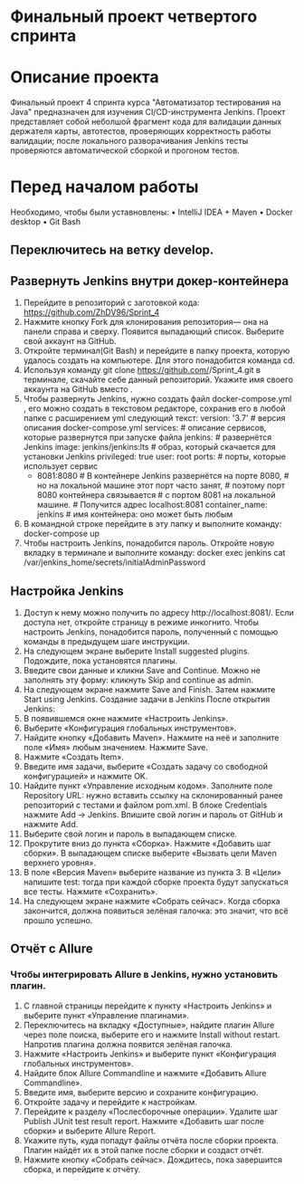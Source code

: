 Финальный проект четвертого спринта 
====
# Описание проекта
Финальный проект 4 спринта курса "Автоматизатор тестирования на Java" предназначен для изучения CI/CD-инструмента Jenkins. Проект представляет собой неболшой фрагмент кода для валидации данных держателя карты, автотестов, проверяющих корректность работы валидации; после локального разворачивания Jenkins тесты проверяются автоматической сборкой и прогоном тестов. 

# Перед началом работы
Необходимо, чтобы были уставновлены:
•	IntelliJ IDEA + Maven
•	Docker desktop 
•	Git Bash
## Переключитесь на ветку develop.
## Развернуть Jenkins внутри докер-контейнера
1.	Перейдите в репозиторий с заготовкой кода: https://github.com/ZhDV96/Sprint_4
2.	Нажмите кнопку Fork для клонирования репозитория— она на панели справа и сверху. Появится выпадающий список. Выберите свой аккаунт на GitHub.
3.	Откройте терминал(Git Bash) и перейдите в папку проекта, которую удалось создать на компьютере. Для этого понадобится команда cd.
4.	Используя команду git clone https://github.com/<username>/Sprint_4.git в терминале, скачайте себе данный репозиторий. Укажите имя своего аккаунта на GitHub вместо <username>.
5.	Чтобы развернуть Jenkins, нужно создать файл docker-compose.yml , его можно создать в текстовом редакторе, сохранив его в любой папке с расширением yml следующий текст:
version: '3.7' # версия описания docker-compose.yml
services: # описание сервисов, которые развернутся при запуске файла
  jenkins: # развернётся Jenkins
    image: jenkins/jenkins:lts # образ, который скачается для установки Jenkins
    privileged: true
    user: root
    ports: # порты, которые использует сервис
      - 8081:8080 # В контейнере Jenkins развернётся на порте 8080,
                  # но на локальной машине этот порт часто занят, 
                  # поэтому порт 8080 контейнера связывается
                  # с портом 8081 на локальной машине. 
                  # Получится адрес localhost:8081
    container_name: jenkins # имя контейнера: оно может быть любым
6.	В командной строке перейдите в эту папку и выполните команду:
docker-compose up
7.	Чтобы настроить Jenkins, понадобится пароль. Откройте новую вкладку в терминале и выполните команду:
docker exec jenkins cat /var/jenkins_home/secrets/initialAdminPassword
## Настройка Jenkins
1.	Доступ к нему можно получить по адресу http://localhost:8081/. Если доступа нет, откройте страницу в режиме инкогнито. Чтобы настроить Jenkins, понадобится пароль, полученный с помощью команды в предыдущем шаге инструкции.
2.	На следующем экране выберите Install suggested plugins. Подождите, пока установятся плагины.
3.	Введите свои данные и кликни Save and Continue. Можно не заполнять эту форму: кликнуть Skip and continue as admin.
4.	На следующем экране нажмите Save and Finish. Затем нажмите Start using Jenkins.
Создание задачи в Jenkins
После открытия Jenkins:
1.	В появившемся окне нажмите «Настроить Jenkins».
2.	Выберите «Конфигурация глобальных инструментов».
3.	Найдите кнопку «Добавить Maven». Нажмите на неё и заполните поле «Имя» любым значением. Нажмите Save.
4.	Нажмите «Создать Item».
5.	Введите имя задачи, выберите «Создать задачу со свободной конфигурацией» и нажмите OK.
6.	Найдите пункт «Управление исходным кодом». Заполните поле Repository URL: нужно вставить ссылку на склонированный ранее репозиторий с тестами и файлом pom.xml. В блоке Credentials нажмите Add → Jenkins. Впишите свой логин и пароль от GitHub и нажмите Add.
7.	Выберите свой логин и пароль в выпадающем списке.
8.	Прокрутите вниз до пункта «Сборка». Нажмите «Добавить шаг сборки». В выпадающем списке выберите «Вызвать цели Maven верхнего уровня».
9.	В поле «Версия Maven» выберите название из пункта 3. В «Цели» напишите test: тогда при каждой сборке проекта будут запускаться все тесты. Нажмите «Сохранить».
10.	На следующем экране нажмите «Собрать сейчас».
Когда сборка закончится, должна появиться зелёная галочка: это значит, что всё прошло успешно.
## Отчёт с Allure
### Чтобы интегрировать Allure в Jenkins, нужно установить плагин.
1.	С главной страницы перейдите к пункту «Настроить Jenkins» и выберите пункт «Управление плагинами».
2.	Переключитесь на вкладку «Доступные», найдите плагин Allure через поле поиска, выберите его и нажмите Install without restart. Напротив плагина должна появится зелёная галочка.
3.	Нажмите «Настроить Jenkins» и выберите пункт «Конфигурация глобальных инструментов». 
4.	Найдите блок Allure Commandline и нажмите «Добавить Allure Commandline».
5.	Введите имя, выберите версию и сохраните конфигурацию.
6.	Откройте задачу и перейдите к настройкам.
7.	Перейдите к разделу «Послесборочные операции». Удалите шаг Publish JUnit test result report. Нажмите «Добавить шаг после сборки» и выберите Allure Report.
8.	Укажите путь, куда попадут файлы отчёта после сборки проекта. Плагин найдёт их в этой папке после сборки и создаст отчёт.
9.	Нажмите кнопку «Собрать сейчас». Дождитесь, пока завершится сборка, и перейдите к отчёту.


